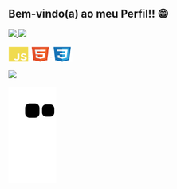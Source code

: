 ## Bem-vindo(a) ao meu Perfil!! 😁

 <div>
   <a href="https://github.com/Leandro-MFarias">
   <img height="180em" src="https://github-readme-stats.vercel.app/api?username=Leandro-MFarias&show_icons=true&theme=highcontrast&include_all_commits=true&count_private=true"/>
   <img height="180em" src="https://github-readme-stats.vercel.app/api/top-langs/?username=Leandro-MFarias&layout=compact&langs_count=6&theme=tokyonight"/>

</div>
<div style="display: inline_block"><br>
  <img align="center" alt="Js" height="30" width="40" src="https://raw.githubusercontent.com/devicons/devicon/master/icons/javascript/javascript-plain.svg">
  <img align="center" alt="HTML" height="30" width="40" src="https://raw.githubusercontent.com/devicons/devicon/master/icons/html5/html5-original.svg">
  <img align="center" alt="CSS" height="30" width="40" src="https://raw.githubusercontent.com/devicons/devicon/master/icons/css3/css3-original.svg">
</div>
 
 <br>
 
<div> 
  <a href = "leandrorf1606@gmail.com"><img src="https://img.shields.io/badge/-Gmail-%23333?style=for-the-badge&logo=gmail&logoColor=white" target="_blank"></a>
  <a href = "https://www.linkedin.com/in/leandro-rodrigues-56008026a/"></a>
  
  ![Snake animation](https://github.com/Leandro-MFarias/Leandro-MFarias/blob/output/github-contribution-grid-snake.svg)
</div>
